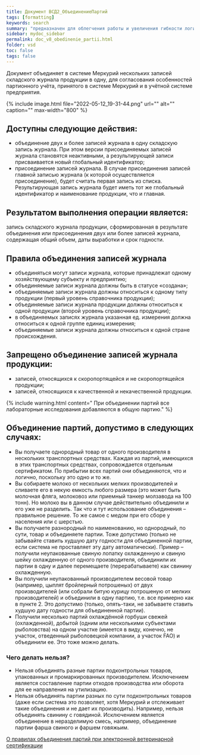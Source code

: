 ```yaml
---
title: Документ ВСД2_ОбъединениеПартий
tags: [formatting]
keywords: search
summary: "предназначен для облегчения работы и увеличения гибкости логистических и технологических процессов."
sidebar: mydoc_sidebar
permalink: doc_v8_obedinenie_partii.html
folder: vsd
toc: false
tags: false
---
```


<style>
.result {
background-color: #000000;
border: 1px solid #dedede;
padding: 10px;
margin-top: 10px;
margin-bottom: 10px;
}
</style>


Документ объединяет в системе Меркурий нескольких записей складского журнала продукции в одну, для согласования особенностей партионного учёта, принятого в системе Меркурий и в учётной системе предприятия.

{% include image.html file="2022-05-12_19-31-44.png" url="" alt="" caption="" max-width="800" %}

## Доступны следующие действия:

* объединение двух и более записей журнала в одну складскую запись журнала. При этом версии присоединяемых записей журнала становятся неактивными, а результирующей записи присваивается новый глобальный идентификатор;
* присоединение записей журнала. В случае присоединения записей главной записью журнала (к которой осуществляется присоединение), будет считать первая запись из списка. Результирующая запись журнала будет иметь тот же глобальный идентификатор и наименование продукции, что и главная.

## Результатом выполнения операции является:

запись складского журнала продукции, сформированная в результате объединения или присоединения двух или более записей журнала, содержащая общий объем, даты выработки и срок годности.

## Правила объединения записей журнала

* объединяться могут записи журнала, которые принадлежат одному хозяйствующему субъекту и предприятию;
* объединяемые записи журнала должны быть в статусе «создана»;
* объединяемые записи журнала должны относиться к одному типу продукции (первый уровень справочника продукции);
* объединяемые записи журнала продукции должны относиться к одной продукции (второй уровень справочника продукции);
* в объединяемых записях журнала указанная ед. измерения должна относиться к одной группе единиц измерения;
* объединяемые записи журнала должны относиться к одной стране происхождения.

## Запрещено объединение записей журнала продукции:

* записей, относящихся к скоропортящейся и не скоропортящейся продукции;
* записей, относящихся к качественной и некачественной продукции.

{% include warning.html content=" При объединении партий все лабораторные исследования добавляются в общую партию." %}

## Объединение партий, допустимо в следующих случаях:

* Вы получаете однородный товар от одного производителя в нескольких транспортных средствах. Каждая из партий, имеющихся в этих транспортных средствах, сопровождается отдельным сертификатом. По прибытии всех партий они объединяются, что и логично, поскольку это одно и то же.
* Вы собираете молоко от нескольких мелких производителей и сливаете его в некую емкость любого размера (это может быть молочная фляга, молоковоз или приемный танкер молзавода на 100 тонн). Но молоко вы в данном случае действительно объединили и его уже не разделить. Так что и тут использование объединения – правильное решение. То же самое с медом при его сборе у населения или с шерстью.
* Вы получаете разнородный по наименованию, но однородный, по сути, товар и объединяете партии. Тоже допустимо (только не забывайте ставить худшую дату годности для объединенной партии, если система не проставляет эту дату автоматически). Пример – получили неупакованные свиную лопатку охлажденную и свиную шейку охлажденную от одного производителя, объединили их партии в одну и далее перемещаете (перерабатываете) как свинину охлажденную.
* Вы получили неупакованный производителем весовой товар (например, цыплят бройлерный потрошеных) от двух производителей (или собрали битую курицу потрошеную от мелких производителей) и объединили в одну партию, т.е. все примерно как в пункте 2. Это допустимо (только, опять-таки, не забываете ставить худшую дату годности для объединенной партии).
* Получили несколько партий охлаждённой горбуши свежей (охлажденной), добытой (одним или несколькими субъектами рыболовства) на одном участке (имеется в виду, конечно, не участок, отведенный рыболовецкой компании, а участок FAO) и объединили ее. Это тоже можно делать.

### Чего делать нельзя?

* Нельзя объединять разные партии подконтрольных товаров, упакованных и промаркированных производителем. Исключением является составление партии отходов производства или оборота для ее направления на утилизацию.
* Нельзя объединять партии разных по сути подконтрольных товаров (даже если система это позволяет, хотя Меркурий и отслеживает такие объединения и не дает их производить). Например, нельзя объединять свинину с говядиной. Исключением является объединение в неразделимую смесь, например, объединение партии фарша свиного и фаршем говяжьим. 


[О правилах объединения партий при электронной ветеринарной сертификации](https://www.fsvps.ru/fsvps/news/25798.html)